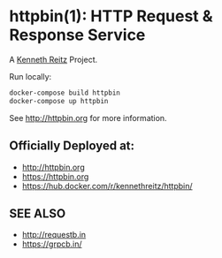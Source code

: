 # httpbin(1): HTTP Request & Response Service


A [Kenneth Reitz](https://twitter.com/kennethreitz42) Project.

Run locally:
```sh
docker-compose build httpbin
docker-compose up httpbin
```

See http://httpbin.org for more information.

## Officially Deployed at:

- http://httpbin.org
- https://httpbin.org
- https://hub.docker.com/r/kennethreitz/httpbin/


## SEE ALSO

- http://requestb.in
- https://grpcb.in/

